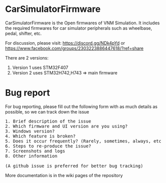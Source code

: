# CarSimulatorFirmware 

CarSimulatorFirmware is the Open firmwares of VNM Simulation. It includes the required firmwares for car simulator peripherals such as wheelbase, pedal, shifter, etc.

For discussion, please visit: https://discord.gg/NDk4pYd or https://www.facebook.com/groups/2303223886447618/?ref=share

There are 2 versions:
1. Version 1 uses STM32F407 
2. Version 2 uses STM32H742,H743 => main firmware


# Bug report
For bug reporting, please fill out the following form with as much details as possible, so we can track down the issue

<pre>
1. Brief description of the issue
2. Which firmware and UI version are you using?
3. Windows version?
4. Which feature is broken?
5. Does it occur frequently? (Rarely, sometimes, always, etc.)
6. Steps to re-produce the issue?
7. Screenshots and logs
8. Other information

(A github issue is preferred for better bug tracking)
</pre>

More documentation is in the wiki pages of the repository
